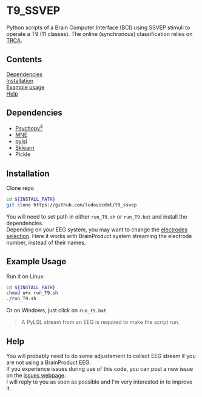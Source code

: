 T9_SSVEP
====

Python scripts of a Brain Computer Interface (BCI) using SSVEP stimuli to operate a T9 (11 classes). The online (synchronous) classification relies on [TRCA](https://ieeexplore.ieee.org/document/7904641).


## Contents
[Dependencies](#dependencies)  
[Installation](#installation)  
[Example usage](#example-usage)  
[Help](#help)

## Dependencies

* [Psychopy<sup>3</sup>](https://www.psychopy.org/download.html)
* [MNE](https://mne.tools/stable/install/mne_python.html)
* [pylsl](https://github.com/chkothe/pylsl)
* [Sklearn](https://scikit-learn.org/stable/install.html)
* Pickle 

## Installation
Clone repo
```bash
cd ${INSTALL_PATH}
git clone https://github.com/ludovicdmt/t9_ssvep
```
You will need to set path in either `run_T9.sh` or `run_T9.bat` and install the dependencies.  
Depending on your EEG system, you may want to change the [electrodes selection](https://github.com/ludovicdmt/t9_ssvep/blob/main/classification/online_T9.py#L387). Here it works with BrainProduct system streaming the electrode number, instead of their names. 

## Example Usage
Run it on Linux:
```bash
cd ${INSTALL_PATH}
chmod u+x run_T9.sh
./run_T9.sh
```
Or on Windows, just click on `run_T9.bat`

> A PyLSL stream from an EEG is required to make the script run.  

## Help
You will probably need to do some adjustement to collect EEG stream if you are not using a BrainProduct EEG.  
If you experience issues during  use of this code, you can post a new issue on the [issues webpage](https://github.com/ludovicdmt/t9_ssvep/issues).  
I will reply to you as soon as possible and I'm very interested in to improve it.